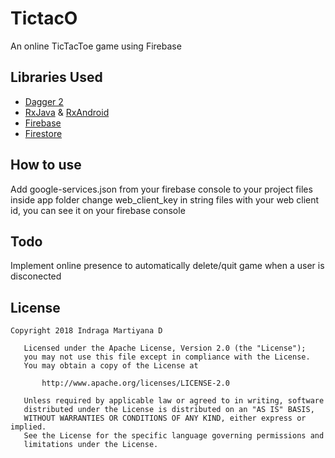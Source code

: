 # TictacO
An online TicTacToe game using Firebase

## Libraries Used
- [Dagger 2](https://github.com/google/dagger)
- [RxJava](https://github.com/ReactiveX/RxJava) & [RxAndroid](https://github.com/ReactiveX/RxAndroid)
- [Firebase](https://firebase.google.com/)
- [Firestore](https://firebase.google.com/docs/firestore/)

## How to use
Add google-services.json from your firebase console to your project files inside app folder
change web_client_key in string files with your web client id, you can see it on your firebase console

## Todo
Implement online presence to automatically delete/quit game when a user is disconected

## License
```
Copyright 2018 Indraga Martiyana D

   Licensed under the Apache License, Version 2.0 (the "License");
   you may not use this file except in compliance with the License.
   You may obtain a copy of the License at

       http://www.apache.org/licenses/LICENSE-2.0

   Unless required by applicable law or agreed to in writing, software
   distributed under the License is distributed on an "AS IS" BASIS,
   WITHOUT WARRANTIES OR CONDITIONS OF ANY KIND, either express or implied.
   See the License for the specific language governing permissions and
   limitations under the License.
```
